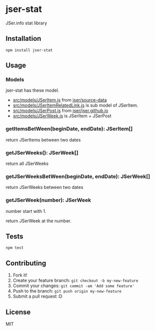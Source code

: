 # jser-stat

JSer.info stat library

## Installation

    npm install jser-stat

## Usage

### Models

jser-stat has these model.

- [src/models/JSerItem.js](src/models/JSerItem.js) from [jser/source-data](https://github.com/jser/source-data "jser/source-data")
- [src/models/JSerItemRelatedLink.js](src/models/JSerItemRelatedLink.js) is sub model of JSerItem.
- [src/models/JSerPost.js](src/models/JSerPost.js) from [jser/jser.github.io](https://github.com/jser/jser.github.io "jser/jser.github.io")
- [src/models/JSerWeek.js](src/models/JSerWeek.js) is JSerItem + JSerPost

### getItemsBetWeen(beginDate, endDate): JSerItem[]

return JSerItems between two dates

### getJSerWeeks(): JSerWeek[]

return all JSerWeeks

### getJSerWeeksBetWeen(beginDate, endDate):  JSerWeek[]

return JSerWeeks between two dates

### getJSerWeek(number): JSerWeek

number start with 1.

return JSerWeek at the number.

## Tests

    npm test

## Contributing

1. Fork it!
2. Create your feature branch: `git checkout -b my-new-feature`
3. Commit your changes: `git commit -am 'Add some feature'`
4. Push to the branch: `git push origin my-new-feature`
5. Submit a pull request :D

## License

MIT
